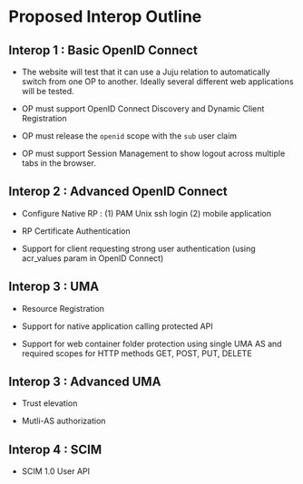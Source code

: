 # Proposed Interop Outline

## Interop 1 : Basic OpenID Connect 

  * The website will test that it can use a Juju relation to automatically switch from one OP to another. 
    Ideally several different web applications will be tested.

  * OP must support OpenID Connect Discovery and Dynamic Client Registration
  
  * OP must release the `openid` scope with the `sub` user claim
  
  * OP must support Session Management to show logout across multiple tabs in the browser. 

## Interop 2 : Advanced OpenID Connect

  * Configure Native RP : (1) PAM Unix ssh login (2) mobile application
  
  * RP Certificate Authentication
  
  * Support for client requesting strong user authentication (using acr_values param in OpenID Connect)

## Interop 3 : UMA

  * Resource Registration
  
  * Support for native application calling protected API
  
  * Support for web container folder protection using single UMA AS and required scopes for HTTP methods GET, POST, PUT, DELETE

## Interop 3 : Advanced UMA 

  * Trust elevation

  * Mutli-AS authorization

## Interop 4 : SCIM

  * SCIM 1.0 User API
  
